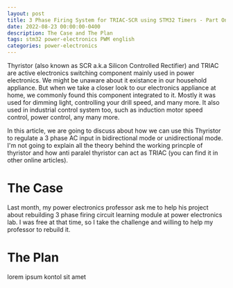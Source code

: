 ```yaml
---
layout: post
title: 3 Phase Firing System for TRIAC-SCR using STM32 Timers - Part One (en)
date: 2022-08-23 00:00:00-0400
description: The Case and The Plan
tags: stm32 power-electronics PWM english
categories: power-electronics
---
```


Thyristor (also known as SCR a.k.a Silicon Controlled Rectifier) and TRIAC are active electronics switching component mainly used in power electronics. We might be unaware about it existance in our household appliance. But when we take a closer look to our electronics appliance at home, we commonly found this component integrated to it. Mostly it was used for dimming light, controlling your drill speed, and many more. It also used in industrial control system too, such as induction motor speed control, power control, any many more.

In this article, we are going to discuss about how we can use this Thyristor to regulate a 3 phase AC input in bidirectional mode or unidirectional mode. I'm not going to explain all the theory behind the working princple of thyristor and how anti paralel thyristor can act as TRIAC (you can find it in other online articles).

# The Case
Last month, my power electronics professor ask me to help his project about rebuilding 3 phase firing circuit learning module at power electronics lab. I was free at that time, so I take the challenge and willing to help my professor to rebuild it. 

# The Plan
lorem ipsum kontol sit amet